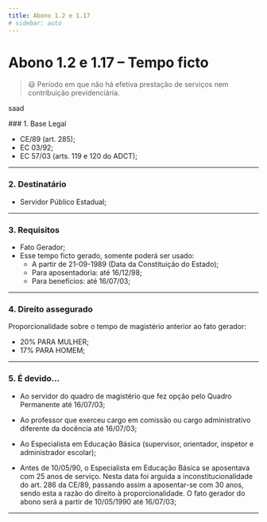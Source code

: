 ```yaml
---
title: Abono 1.2 e 1.17
# sidebar: auto
---
```


# Abono 1.2 e 1.17 – Tempo ficto

> :smiley: Período em que não há efetiva prestação de serviços nem contribuição previdenciária.

<pl-button>saad

</pl-button>

<pg-divider content-position="left">
### 1. Base Legal
</pg-divider>


+ CE/89 (art. 285);
+ EC 03/92;
+ EC 57/03 (arts. 119 e 120 do ADCT);
---
### 2. Destinatário
+ Servidor Público Estadual;
---
### 3. Requisitos
+ Fato Gerador;
+ Esse tempo ficto gerado, somente poderá ser usado: 
    - A partir de 21-09-1989 (Data da Constituição do Estado);
    - Para aposentadoria:  até 16/12/98;
    - Para benefícios: até 16/07/03;
---
### 4. Direito assegurado
Proporcionalidade sobre o tempo de magistério anterior ao fato gerador:
+ 20% PARA MULHER;
+ 17% PARA HOMEM;
---
### 5. É devido...
+ Ao servidor do quadro de magistério que fez opção pelo Quadro Permanente até 16/07/03;

+ Ao professor que exerceu cargo em comissão ou cargo administrativo diferente da docência até 16/07/03;

+ Ao Especialista em Educação Básica (supervisor, orientador, inspetor e administrador escolar);

+ Antes de 10/05/90, o Especialista em Educação Básica se aposentava com 25 anos de serviço. Nesta data foi arguida a inconstitucionalidade do art. 286 da CE/89, passando assim a aposentar-se com 30 anos, sendo esta a razão do direito à proporcionalidade. O fato gerador do abono será a partir de 10/05/1990 até 16/07/03;
---